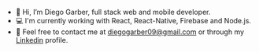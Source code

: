 - 👋 Hi, I’m Diego Garber, full stack web and mobile developer.
- :computer: I'm currently working with React, React-Native, Firebase and Node.js.
- :email: Feel free to contact me at diegogarber09@gmail.com or through my [Linkedin](https://www.linkedin.com/in/digarber/) profile.

<!---
DiGarber/DiGarber is a ✨ special ✨ repository because its `README.md` (this file) appears on your GitHub profile.
You can click the Preview link to take a look at your changes.
--->
